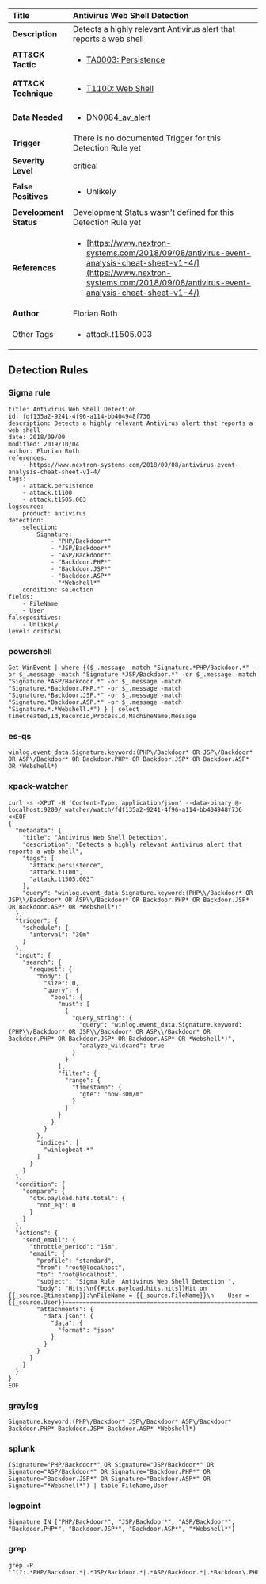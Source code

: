 | Title                    | Antivirus Web Shell Detection       |
|:-------------------------|:------------------|
| **Description**          | Detects a highly relevant Antivirus alert that reports a web shell |
| **ATT&amp;CK Tactic**    |  <ul><li>[TA0003: Persistence](https://attack.mitre.org/tactics/TA0003)</li></ul>  |
| **ATT&amp;CK Technique** | <ul><li>[T1100: Web Shell](https://attack.mitre.org/techniques/T1100)</li></ul>  |
| **Data Needed**          | <ul><li>[DN0084_av_alert](../Data_Needed/DN0084_av_alert.md)</li></ul>  |
| **Trigger**              |  There is no documented Trigger for this Detection Rule yet  |
| **Severity Level**       | critical |
| **False Positives**      | <ul><li>Unlikely</li></ul>  |
| **Development Status**   |  Development Status wasn't defined for this Detection Rule yet  |
| **References**           | <ul><li>[https://www.nextron-systems.com/2018/09/08/antivirus-event-analysis-cheat-sheet-v1-4/](https://www.nextron-systems.com/2018/09/08/antivirus-event-analysis-cheat-sheet-v1-4/)</li></ul>  |
| **Author**               | Florian Roth |
| Other Tags           | <ul><li>attack.t1505.003</li></ul> | 

## Detection Rules

### Sigma rule

```
title: Antivirus Web Shell Detection
id: fdf135a2-9241-4f96-a114-bb404948f736
description: Detects a highly relevant Antivirus alert that reports a web shell
date: 2018/09/09
modified: 2019/10/04
author: Florian Roth
references:
    - https://www.nextron-systems.com/2018/09/08/antivirus-event-analysis-cheat-sheet-v1-4/
tags:
    - attack.persistence
    - attack.t1100
    - attack.t1505.003
logsource:
    product: antivirus
detection:
    selection:
        Signature:
            - "PHP/Backdoor*"
            - "JSP/Backdoor*"
            - "ASP/Backdoor*"
            - "Backdoor.PHP*"
            - "Backdoor.JSP*"
            - "Backdoor.ASP*"
            - "*Webshell*"
    condition: selection
fields:
    - FileName
    - User
falsepositives:
    - Unlikely
level: critical

```





### powershell
    
```
Get-WinEvent | where {($_.message -match "Signature.*PHP/Backdoor.*" -or $_.message -match "Signature.*JSP/Backdoor.*" -or $_.message -match "Signature.*ASP/Backdoor.*" -or $_.message -match "Signature.*Backdoor.PHP.*" -or $_.message -match "Signature.*Backdoor.JSP.*" -or $_.message -match "Signature.*Backdoor.ASP.*" -or $_.message -match "Signature.*.*Webshell.*") } | select TimeCreated,Id,RecordId,ProcessId,MachineName,Message
```


### es-qs
    
```
winlog.event_data.Signature.keyword:(PHP\/Backdoor* OR JSP\/Backdoor* OR ASP\/Backdoor* OR Backdoor.PHP* OR Backdoor.JSP* OR Backdoor.ASP* OR *Webshell*)
```


### xpack-watcher
    
```
curl -s -XPUT -H 'Content-Type: application/json' --data-binary @- localhost:9200/_watcher/watch/fdf135a2-9241-4f96-a114-bb404948f736 <<EOF
{
  "metadata": {
    "title": "Antivirus Web Shell Detection",
    "description": "Detects a highly relevant Antivirus alert that reports a web shell",
    "tags": [
      "attack.persistence",
      "attack.t1100",
      "attack.t1505.003"
    ],
    "query": "winlog.event_data.Signature.keyword:(PHP\\/Backdoor* OR JSP\\/Backdoor* OR ASP\\/Backdoor* OR Backdoor.PHP* OR Backdoor.JSP* OR Backdoor.ASP* OR *Webshell*)"
  },
  "trigger": {
    "schedule": {
      "interval": "30m"
    }
  },
  "input": {
    "search": {
      "request": {
        "body": {
          "size": 0,
          "query": {
            "bool": {
              "must": [
                {
                  "query_string": {
                    "query": "winlog.event_data.Signature.keyword:(PHP\\/Backdoor* OR JSP\\/Backdoor* OR ASP\\/Backdoor* OR Backdoor.PHP* OR Backdoor.JSP* OR Backdoor.ASP* OR *Webshell*)",
                    "analyze_wildcard": true
                  }
                }
              ],
              "filter": {
                "range": {
                  "timestamp": {
                    "gte": "now-30m/m"
                  }
                }
              }
            }
          }
        },
        "indices": [
          "winlogbeat-*"
        ]
      }
    }
  },
  "condition": {
    "compare": {
      "ctx.payload.hits.total": {
        "not_eq": 0
      }
    }
  },
  "actions": {
    "send_email": {
      "throttle_period": "15m",
      "email": {
        "profile": "standard",
        "from": "root@localhost",
        "to": "root@localhost",
        "subject": "Sigma Rule 'Antivirus Web Shell Detection'",
        "body": "Hits:\n{{#ctx.payload.hits.hits}}Hit on {{_source.@timestamp}}:\nFileName = {{_source.FileName}}\n    User = {{_source.User}}================================================================================\n{{/ctx.payload.hits.hits}}",
        "attachments": {
          "data.json": {
            "data": {
              "format": "json"
            }
          }
        }
      }
    }
  }
}
EOF

```


### graylog
    
```
Signature.keyword:(PHP\/Backdoor* JSP\/Backdoor* ASP\/Backdoor* Backdoor.PHP* Backdoor.JSP* Backdoor.ASP* *Webshell*)
```


### splunk
    
```
(Signature="PHP/Backdoor*" OR Signature="JSP/Backdoor*" OR Signature="ASP/Backdoor*" OR Signature="Backdoor.PHP*" OR Signature="Backdoor.JSP*" OR Signature="Backdoor.ASP*" OR Signature="*Webshell*") | table FileName,User
```


### logpoint
    
```
Signature IN ["PHP/Backdoor*", "JSP/Backdoor*", "ASP/Backdoor*", "Backdoor.PHP*", "Backdoor.JSP*", "Backdoor.ASP*", "*Webshell*"]
```


### grep
    
```
grep -P '^(?:.*PHP/Backdoor.*|.*JSP/Backdoor.*|.*ASP/Backdoor.*|.*Backdoor\.PHP.*|.*Backdoor\.JSP.*|.*Backdoor\.ASP.*|.*.*Webshell.*)'
```



